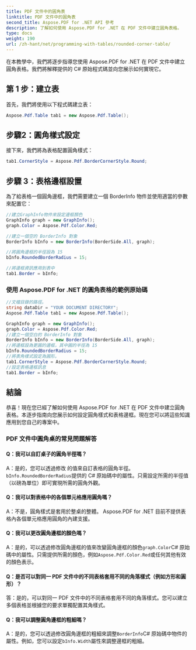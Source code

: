 ```yaml
---
title: PDF 文件中的圓角表
linktitle: PDF 文件中的圓角表
second_title: Aspose.PDF for .NET API 參考
description: 了解如何使用 Aspose.PDF for .NET 在 PDF 文件中建立圓角表格。
type: docs
weight: 190
url: /zh-hant/net/programming-with-tables/rounded-corner-table/
---
```

在本教學中，我們將逐步指導您使用 Aspose.PDF for .NET 在 PDF 文件中建立圓角表格。我們將解釋提供的 C# 原始程式碼並向您展示如何實現它。

## 第 1 步：建立表
首先，我們將使用以下程式碼建立表：

```csharp
Aspose.Pdf.Table tab1 = new Aspose.Pdf.Table();
```

## 步驟2：圓角樣式設定
接下來，我們將為表格配置圓角樣式：

```csharp
tab1.CornerStyle = Aspose.Pdf.BorderCornerStyle.Round;
```

## 步驟 3：表格邊框設置
為了給表格一個圓角邊框，我們需要建立一個 BorderInfo 物件並使用適當的參數來配置它：

```csharp
//建立GraphInfo物件來設定邊框顏色
GraphInfo graph = new GraphInfo();
graph.Color = Aspose.Pdf.Color.Red;

//建立一個空的 BorderInfo 對象
BorderInfo bInfo = new BorderInfo(BorderSide.All, graph);

//將圓角邊框的半徑設為 15
bInfo.RoundedBorderRadius = 15;

//將邊框資訊應用到表中
tab1.Border = bInfo;
```

### 使用 Aspose.PDF for .NET 的圓角表格的範例原始碼

```csharp
//文檔目錄的路徑。
string dataDir = "YOUR DOCUMENT DIRECTORY";
Aspose.Pdf.Table tab1 = new Aspose.Pdf.Table();

GraphInfo graph = new GraphInfo();
graph.Color = Aspose.Pdf.Color.Red;
//建立一個空白的 BorderInfo 對象
BorderInfo bInfo = new BorderInfo(BorderSide.All, graph);
//將邊框設為更圓的邊框，其中圓的半徑為 15
bInfo.RoundedBorderRadius = 15;
//將表角樣式設定為圓形。
tab1.CornerStyle = Aspose.Pdf.BorderCornerStyle.Round;
//設定表格邊框訊息
tab1.Border = bInfo;
```

## 結論
恭喜！現在您已經了解如何使用 Aspose.PDF for .NET 在 PDF 文件中建立圓角表格。本逐步指南向您展示如何設定圓角樣式和表格邊框。現在您可以將這些知識應用到您自己的專案中。

### PDF 文件中圓角桌的常見問題解答

#### Q：我可以自訂桌子的圓角半徑嗎？

A：是的，您可以透過修改 的值來自訂表格的圓角半徑。`bInfo.RoundedBorderRadius`提供的 C# 原始碼中的屬性。只需設定所需的半徑值（以磅為單位）即可實現所需的圓角外觀。

#### Q：我可以對表格中的各個單元格應用圓角嗎？

A：不是，圓角樣式是套用於整桌的整體。 Aspose.PDF for .NET 目前不提供表格內各個單元格應用圓角的內建支援。

#### Q：我可以更改圓角邊框的顏色嗎？

 A：是的，可以透過修改圓角邊框的值來改變圓角邊框的顏色`graph.Color`C# 原始碼中的屬性。只需提供所需的顏色，例如`Aspose.Pdf.Color.Red`或任何其他有效的顏色表示。

#### Q：是否可以對同一 PDF 文件中的不同表格套用不同的角落樣式（例如方形和圓形）？

答：是的，可以對同一 PDF 文件中的不同表格套用不同的角落樣式。您可以建立多個表格並根據您的要求單獨配置其角樣式。

#### Q：我可以調整圓角邊框的粗細嗎？

 A：是的，您可以透過修改圓角邊框的粗細來調整`BorderInfo`C# 原始碼中物件的屬性。例如，您可以設定`bInfo.Width`屬性來調整邊框的粗細。